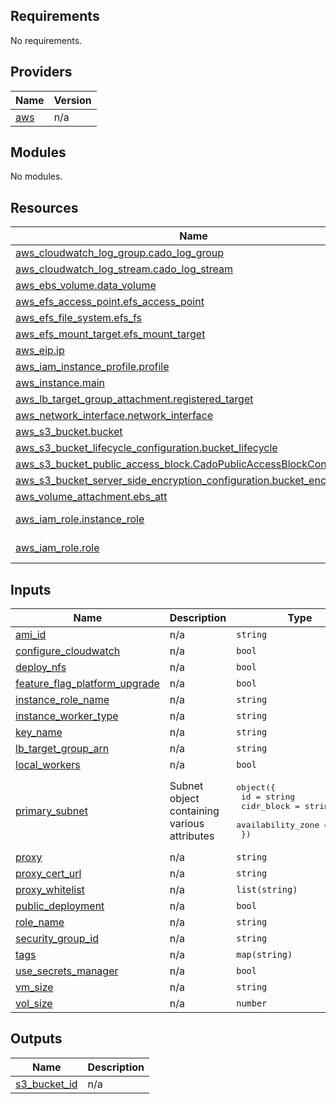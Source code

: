<!-- BEGIN_TF_DOCS -->
## Requirements

No requirements.

## Providers

| Name | Version |
|------|---------|
| <a name="provider_aws"></a> [aws](#provider\_aws) | n/a |

## Modules

No modules.

## Resources

| Name | Type |
|------|------|
| [aws_cloudwatch_log_group.cado_log_group](https://registry.terraform.io/providers/hashicorp/aws/latest/docs/resources/cloudwatch_log_group) | resource |
| [aws_cloudwatch_log_stream.cado_log_stream](https://registry.terraform.io/providers/hashicorp/aws/latest/docs/resources/cloudwatch_log_stream) | resource |
| [aws_ebs_volume.data_volume](https://registry.terraform.io/providers/hashicorp/aws/latest/docs/resources/ebs_volume) | resource |
| [aws_efs_access_point.efs_access_point](https://registry.terraform.io/providers/hashicorp/aws/latest/docs/resources/efs_access_point) | resource |
| [aws_efs_file_system.efs_fs](https://registry.terraform.io/providers/hashicorp/aws/latest/docs/resources/efs_file_system) | resource |
| [aws_efs_mount_target.efs_mount_target](https://registry.terraform.io/providers/hashicorp/aws/latest/docs/resources/efs_mount_target) | resource |
| [aws_eip.ip](https://registry.terraform.io/providers/hashicorp/aws/latest/docs/resources/eip) | resource |
| [aws_iam_instance_profile.profile](https://registry.terraform.io/providers/hashicorp/aws/latest/docs/resources/iam_instance_profile) | resource |
| [aws_instance.main](https://registry.terraform.io/providers/hashicorp/aws/latest/docs/resources/instance) | resource |
| [aws_lb_target_group_attachment.registered_target](https://registry.terraform.io/providers/hashicorp/aws/latest/docs/resources/lb_target_group_attachment) | resource |
| [aws_network_interface.network_interface](https://registry.terraform.io/providers/hashicorp/aws/latest/docs/resources/network_interface) | resource |
| [aws_s3_bucket.bucket](https://registry.terraform.io/providers/hashicorp/aws/latest/docs/resources/s3_bucket) | resource |
| [aws_s3_bucket_lifecycle_configuration.bucket_lifecycle](https://registry.terraform.io/providers/hashicorp/aws/latest/docs/resources/s3_bucket_lifecycle_configuration) | resource |
| [aws_s3_bucket_public_access_block.CadoPublicAccessBlockConfiguration](https://registry.terraform.io/providers/hashicorp/aws/latest/docs/resources/s3_bucket_public_access_block) | resource |
| [aws_s3_bucket_server_side_encryption_configuration.bucket_encryption](https://registry.terraform.io/providers/hashicorp/aws/latest/docs/resources/s3_bucket_server_side_encryption_configuration) | resource |
| [aws_volume_attachment.ebs_att](https://registry.terraform.io/providers/hashicorp/aws/latest/docs/resources/volume_attachment) | resource |
| [aws_iam_role.instance_role](https://registry.terraform.io/providers/hashicorp/aws/latest/docs/data-sources/iam_role) | data source |
| [aws_iam_role.role](https://registry.terraform.io/providers/hashicorp/aws/latest/docs/data-sources/iam_role) | data source |

## Inputs

| Name | Description | Type | Default | Required |
|------|-------------|------|---------|:--------:|
| <a name="input_ami_id"></a> [ami\_id](#input\_ami\_id) | n/a | `string` | n/a | yes |
| <a name="input_configure_cloudwatch"></a> [configure\_cloudwatch](#input\_configure\_cloudwatch) | n/a | `bool` | n/a | yes |
| <a name="input_deploy_nfs"></a> [deploy\_nfs](#input\_deploy\_nfs) | n/a | `bool` | n/a | yes |
| <a name="input_feature_flag_platform_upgrade"></a> [feature\_flag\_platform\_upgrade](#input\_feature\_flag\_platform\_upgrade) | n/a | `bool` | n/a | yes |
| <a name="input_instance_role_name"></a> [instance\_role\_name](#input\_instance\_role\_name) | n/a | `string` | n/a | yes |
| <a name="input_instance_worker_type"></a> [instance\_worker\_type](#input\_instance\_worker\_type) | n/a | `string` | n/a | yes |
| <a name="input_key_name"></a> [key\_name](#input\_key\_name) | n/a | `string` | n/a | yes |
| <a name="input_lb_target_group_arn"></a> [lb\_target\_group\_arn](#input\_lb\_target\_group\_arn) | n/a | `string` | n/a | yes |
| <a name="input_local_workers"></a> [local\_workers](#input\_local\_workers) | n/a | `bool` | n/a | yes |
| <a name="input_primary_subnet"></a> [primary\_subnet](#input\_primary\_subnet) | Subnet object containing various attributes | <pre>object({<br>    id                = string<br>    cidr_block        = string<br>    availability_zone = string<br>  })</pre> | n/a | yes |
| <a name="input_proxy"></a> [proxy](#input\_proxy) | n/a | `string` | n/a | yes |
| <a name="input_proxy_cert_url"></a> [proxy\_cert\_url](#input\_proxy\_cert\_url) | n/a | `string` | n/a | yes |
| <a name="input_proxy_whitelist"></a> [proxy\_whitelist](#input\_proxy\_whitelist) | n/a | `list(string)` | n/a | yes |
| <a name="input_public_deployment"></a> [public\_deployment](#input\_public\_deployment) | n/a | `bool` | n/a | yes |
| <a name="input_role_name"></a> [role\_name](#input\_role\_name) | n/a | `string` | n/a | yes |
| <a name="input_security_group_id"></a> [security\_group\_id](#input\_security\_group\_id) | n/a | `string` | n/a | yes |
| <a name="input_tags"></a> [tags](#input\_tags) | n/a | `map(string)` | n/a | yes |
| <a name="input_use_secrets_manager"></a> [use\_secrets\_manager](#input\_use\_secrets\_manager) | n/a | `bool` | n/a | yes |
| <a name="input_vm_size"></a> [vm\_size](#input\_vm\_size) | n/a | `string` | n/a | yes |
| <a name="input_vol_size"></a> [vol\_size](#input\_vol\_size) | n/a | `number` | n/a | yes |

## Outputs

| Name | Description |
|------|-------------|
| <a name="output_s3_bucket_id"></a> [s3\_bucket\_id](#output\_s3\_bucket\_id) | n/a |
<!-- END_TF_DOCS -->